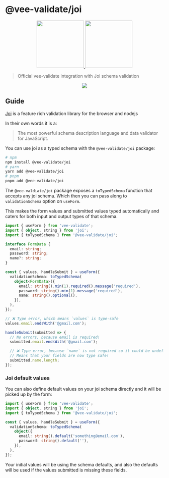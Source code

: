 # @vee-validate/joi

<p align="center">
  <a href="https://vee-validate.logaretm.com/v5/integrations/joi-schema-validation/" target="_blank">
    <img width="150" src="https://github.com/logaretm/vee-validate/raw/main/logo.png">
  </a>

  <a href="https://github.com/hapijs/joi/" target="_blank">
    <img width="150" src="https://joi.dev/img/joiTransparent.png">
  </a>
</p>

> Official vee-validate integration with Joi schema validation

<p align="center">
  <a href="https://github.com/sponsors/logaretm">
    <img src='https://sponsors.logaretm.com/sponsors.svg'>
  </a>
</p>

## Guide

[Joi](https://github.com/hapijs/joi/) is a feature rich validation library for the browser and nodejs

In their own words it is a:

> The most powerful schema description language and data validator for JavaScript.

You can use joi as a typed schema with the `@vee-validate/joi` package:

```sh
# npm
npm install @vee-validate/joi
# yarn
yarn add @vee-validate/joi
# pnpm
pnpm add @vee-validate/joi
```

The `@vee-valdiate/joi` package exposes a `toTypedSchema` function that accepts any joi schema. Which then you can pass along to `validationSchema` option on `useForm`.

This makes the form values and submitted values typed automatically and caters for both input and output types of that schema.

```ts
import { useForm } from 'vee-validate';
import { object, string } from 'joi';
import { toTypedSchema } from '@vee-validate/joi';

interface FormData {
  email: string;
  password: string;
  name?: string;
}

const { values, handleSubmit } = useForm({
  validationSchema: toTypedSchema(
    object<FormData>({
      email: string().min(1).required().message('required'),
      password: string().min(1).message('required'),
      name: string().optional(),
    }),
  ),
});

// ❌ Type error, which means `values` is type-safe
values.email.endsWith('@gmail.com');

handleSubmit(submitted => {
  // No errors, because email is required!
  submitted.email.endsWith('@gmail.com');

  // ❌ Type error, because `name` is not required so it could be undefined
  // Means that your fields are now type safe!
  submitted.name.length;
});
```

### Joi default values

You can also define default values on your joi schema directly and it will be picked up by the form:

```ts
import { useForm } from 'vee-validate';
import { object, string } from 'joi';
import { toTypedSchema } from '@vee-validate/joi';

const { values, handleSubmit } = useForm({
  validationSchema: toTypedSchema(
    object({
      email: string().default('something@email.com'),
      password: string().default(''),
    }),
  ),
});
```

Your initial values will be using the schema defaults, and also the defaults will be used if the values submitted is missing these fields.
